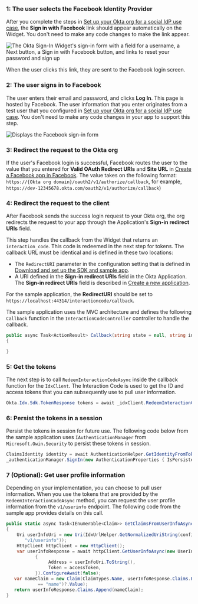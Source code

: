 ### 1: The user selects the Facebook Identity Provider

After you complete the steps in [Set up your Okta org for a social IdP use case](/docs/guides/oie-embedded-common-org-setup/aspnet/main/#set-up-your-okta-org-for-a-social-idp-use-case), the **Sign in with Facebook** link should appear automatically on the Widget. You don't need to make any code changes to make the link appear.

<div class="half wireframe-border">

![The Okta Sign-In Widget's sign-in form with a field for a username, a Next button, a Sign in with Facebook button, and links to reset your password and sign up](/img/wireframes/widget-sign-in-form-username-only-sign-up-forgot-your-password-facebook-links.png)

<!--
Source image: https://www.figma.com/file/YH5Zhzp66kGCglrXQUag2E/%F0%9F%93%8A-Updated-Diagrams-for-Dev-Docs?type=design&node-id=4662-25341&mode=design&t=mABNx7Cm2rdSOFyx-11 widget-sign-in-form-username-only-sign-up-forgot-your-password-facebook-links
 -->

</div>

When the user clicks this link, they are sent to the Facebook login screen.

### 2: The user signs in to Facebook

The user enters their email and password, and clicks **Log In**. This page is hosted by Facebook. The user information that you enter originates from a test user that you configured in [Set up your Okta org for a social IdP use case](/docs/guides/oie-embedded-common-org-setup/aspnet/main/#set-up-your-okta-org-for-a-social-idp-use-case). You don't need to make any code changes in your app to support this step.

<div class="half border">

![Displays the Facebook sign-in form](/img/oie-embedded-sdk/oie-embedded-sdk-use-case-social-sign-in-fb-login.png)

</div>

### 3: Redirect the request to the Okta org

If the user's Facebook login is successful, Facebook routes the user to the value that you entered for **Valid OAuth Redirect URIs** and **Site URL** in [Create a Facebook app in Facebook](/docs/guides/oie-embedded-common-org-setup/aspnet/main/#_1-create-a-facebook-app-in-facebook). The value takes on the following format: `https://{Okta org domain}/oauth2/v1/authorize/callback`, for example, `https://dev-12345678.okta.com/oauth2/v1/authorize/callback`)

### 4: Redirect the request to the client

After Facebook sends the success login request to your Okta org, the org redirects the request to your app through the Application's **Sign-in redirect URIs** field.

This step handles the callback from the Widget that returns an `interaction_code`. This code is redeemed in the next step for tokens. The callback URL must be identical and is defined in these two locations:

* The `RedirectURI` parameter in the configuration setting that is defined in [Download and set up the SDK and sample app](/docs/guides/oie-embedded-common-download-setup-app/aspnet/main/).
* A URI defined in the **Sign-in redirect URIs** field in the Okta Application. The **Sign-in redirect URIs** field is described in [Create a new application](/docs/guides/oie-embedded-common-org-setup/aspnet/main/#create-a-new-application).

For the sample application, the **RedirectURI** should be set to `https://localhost:44314/interactioncode/callback`.

The sample application uses the MVC architecture and defines the following `Callback` function in the `InteractionCodeController` controller to handle the callback.

```csharp
public async Task<ActionResult> Callback(string state = null, string interaction_code = null, string error = null, string error_description = null)
{

}
```

### 5: Get the tokens

The next step is to call `RedeemInteractionCodeAsync` inside the callback function for the `IdxClient`. The Interaction Code is used to get the ID and access tokens that you can subsequently use to pull user information.

```csharp
Okta.Idx.Sdk.TokenResponse tokens = await _idxClient.RedeemInteractionCodeAsync(idxContext, interaction_code);
```

### 6: Persist the tokens in a session

Persist the tokens in session for future use. The following code below from the sample application uses
`IAuthenticationManager` from `Microsoft.Owin.Security` to persist these tokens in session.

```csharp
ClaimsIdentity identity = await AuthenticationHelper.GetIdentityFromTokenResponseAsync(_idxClient.Configuration, tokens);
_authenticationManager.SignIn(new AuthenticationProperties { IsPersistent = false }, identity);
```

### 7 (Optional): Get user profile information

Depending on your implementation, you can choose to pull user information. When you use the tokens that are provided by the `RedeemInteractionCodeAsync` method, you can request the user profile information from the `v1/userinfo` endpoint.
The following code from the sample app provides details on this call.

```csharp
public static async Task<IEnumerable<Claim>> GetClaimsFromUserInfoAsync(IdxConfiguration configuration, string accessToken)
{
    Uri userInfoUri = new Uri(IdxUrlHelper.GetNormalizedUriString(configuration.Issuer,
       "v1/userinfo"));
    HttpClient httpClient = new HttpClient();
    var userInfoResponse = await httpClient.GetUserInfoAsync(new UserInfoRequest
           {
                Address = userInfoUri.ToString(),
                Token = accessToken,
           }).ConfigureAwait(false);
   var nameClaim = new Claim(ClaimTypes.Name, userInfoResponse.Claims.FirstOrDefault(x => x.Type
            == "name")?.Value);
   return userInfoResponse.Claims.Append(nameClaim);
}
```
